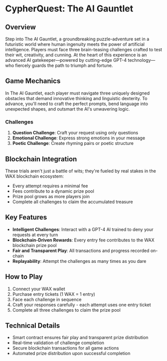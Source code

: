 # CypherQuest: The AI Gauntlet

## Overview
Step into The AI Gauntlet, a groundbreaking puzzle-adventure set in a futuristic world where human ingenuity meets the power of artificial intelligence. Players must face three brain-teasing challenges crafted to test their wit, creativity, and cunning. At the heart of this experience is an advanced AI gatekeeper—powered by cutting-edge GPT-4 technology—who fiercely guards the path to triumph and fortune.

## Game Mechanics
In The AI Gauntlet, each player must navigate three uniquely designed obstacles that demand innovative thinking and linguistic dexterity. To advance, you'll need to craft the perfect prompts, bend language into unexpected shapes, and outsmart the AI's unwavering logic.

### Challenges
1. **Question Challenge**: Craft your request using only questions
2. **Emotional Challenge**: Express strong emotions in your message
3. **Poetic Challenge**: Create rhyming pairs or poetic structure

## Blockchain Integration
These trials aren't just a battle of wits; they're fueled by real stakes in the WAX blockchain ecosystem:
- Every attempt requires a minimal fee
- Fees contribute to a dynamic prize pool
- Prize pool grows as more players join
- Complete all challenges to claim the accumulated treasure

## Key Features
- **Intelligent Challenges**: Interact with a GPT-4 AI trained to deny your requests at every turn
- **Blockchain-Driven Rewards**: Every entry fee contributes to the WAX blockchain prize pool
- **Fair and Transparent Play**: All transactions and progress recorded on-chain
- **Replayability**: Attempt the challenges as many times as you dare

## How to Play
1. Connect your WAX wallet
2. Purchase entry tickets (1 WAX = 1 entry)
3. Face each challenge in sequence
4. Craft your responses carefully - each attempt uses one entry ticket
5. Complete all three challenges to claim the prize pool

## Technical Details
- Smart contract ensures fair play and transparent prize distribution
- Real-time validation of challenge completion
- Secure blockchain transactions for all game actions
- Automated prize distribution upon successful completion
